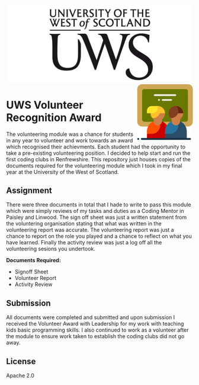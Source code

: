 
<img src='images/logo.png' />

<img src='icon.png' width='150' height='150' align='right' />

# UWS Volunteer Recognition Award

The volunteering module was a chance for students in any year to volunteer and work towards an award which recognised their achievments. Each student had the opportunity to take a pre-existing volunteering position. I decided to help start and run the first coding clubs in Renfrewshire. This repository just houses copies of the documents required for the volunteering module which I took in my final year at the University of the West of Scotland. 

## Assignment

There were three documents in total that I hade to write to pass this module which were simply reviews of my tasks and duties as a Coding Mentor in Paisley and Linwood. The sign off sheet was just a written statement from the voluntering organisation stating that what was written in the volunteering report was accurate. The volunteering report was just a chance to report on the role you played and a chance to reflect on what you have learned. Finally the activity review was just a log off all the volunteering sesions you undertook.

**Documents Required:** 

* Signoff Sheet
* Volunteer Report
* Activity Review

## Submission

All documents were completed and submitted and upon submission I received the Volunteer Award with Leadership for my work with teaching kids basic programming skills. I also continued to work as a volunteer after the module to ensure work taken to establish the coding clubs did not go away.

## License

Apache 2.0